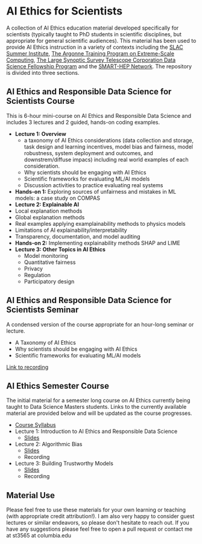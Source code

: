 # AI Ethics for Scientists
A collection of AI Ethics education material developed specifically for scientists (typically taught to PhD students in scientific disciplines, but appropriate for general scientific audiences). This material has been used to provide AI Ethics instruction in a variety of contexts including the [SLAC Summer Institute](https://indico.slac.stanford.edu/event/7540/), [The Argonne Training Program on Extreme-Scale Computing](https://extremecomputingtraining.anl.gov/agenda-2023/#Track-8), [The Large Synoptic Survey Telescope Corporation Data Science Fellowship Program](https://github.com/LSSTC-DSFP/LSSTC-DSFP-Sessions/tree/main/Sessions/Session17) and the [SMART-HEP Network](https://www.smarthep.org/). The repository is divided into three sections. 

## AI Ethics and Responsible Data Science for Scientists Course
This is 6-hour mini-course on AI Ethics and Responsible Data Science and includes 3 lectures and 2 guided, hands-on coding examples. 
* **Lecture 1: Overview**
  * a taxonomy of AI Ethics considerations (data collection and storage, task design and learning incentives, model bias and fairness, model robustness, system deployment and outcomes, and downstrem/diffuse impacs) including real world examples of each consideration.
  *  Why scientists should be engaging with AI Ethics
  *  Scientific frameworks for evaluating ML/AI models
  *  Discussion activities to practice evaluating real systems
*  **Hands-on 1:** Exploring sources of unfairness and mistakes in ML models: a case study on COMPAS
*  **Lecture 2: Explainable AI**
 * Local explanation methods
  * Global explanation methods
  * Real examples applying examplainability methods to physics models
  * Limitations of AI explainability/interpretability
  * Transparency, documentation, and model auditing
* **Hands-on 2:** Implementing explainability methods SHAP and LIME
* **Lecture 3: Other Topics in AI Ethics**
  * Model monitoring
  * Quantitative fairness
  * Privacy
  * Regulation
  * Participatory design
 
## AI Ethics and Responsible Data Science for Scientists Seminar
A condensed version of the course appropriate for an hour-long seminar or lecture.
* A Taxonomy of AI Ethics
* Why scientists should be engaging with AI Ethics
* Scientific frameworks for evaluating ML/AI models

[Link to recording](https://stanford.zoom.us/rec/play/dg81zvl76rVk279hjWXsQYRS7wgNadCkHA6NXLARSTyvWuV3pqL4eUS3Nz438l-Z7jOdVm03UZbb_JJ1.NzHUXx54pjO5bdxu)

## AI Ethics Semester Course
The initial material for a semester long course on AI Ethics currently being taught to Data Science Masters students. Links to the currently available material are provided below and will be updated as the course progresses. 
* [Course Syllabus](https://docs.google.com/document/d/11O3vbuKSMDAeb5MQN5G_SovuEDzlMFWC2nmKy3XcH8Q/edit?usp=sharing)
* Lecture 1: Introduction to AI Ethics and Responsible Data Science
  * [Slides](https://docs.google.com/presentation/d/1wazcYDA2vLVe5eQ8T2eSQmNN1EQt22ESX9prlnhwCAs/edit?usp=drive_link)
* Lecture 2: Algorithmic Bias
  * [Slides](https://docs.google.com/presentation/d/1ddb4oyG6-u_UguEUMd-d-fY9yqPHnttZ-86s9jxuyP8/edit?usp=drive_link)
  * Recording
* Lecture 3: Building Trustworthy Models
  * [Slides](https://docs.google.com/presentation/d/1ugBo42GRFR4kav7q2F9mb532QH0oisa1KGkDCPwQhmU/edit?usp=drive_link)
  * Recording

## Material Use
Please feel free to use these materials for your own learning or teaching (with appropriate credit attribution!). I am also very happy to consider guest lectures or similar endeavors, so please don't hesitate to reach out. If you have any suggestions please feel free to open a pull request or contact me at st3565 at columbia.edu
